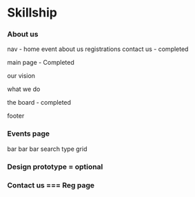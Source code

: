 # Skillship

### About us
nav - home  event about us registrations contact us - completed

main page - Completed

our vision

what we do

the board - completed

footer


### Events page
bar bar bar
search type 
grid


### Design prototype = optional

### Contact us ===  Reg page
